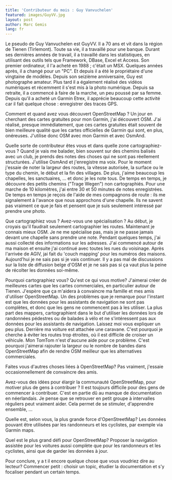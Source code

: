 ```yaml
---
title: 'Contributeur du mois : Guy Vanvuchelen'
featured: images/GuyVV.jpg
layout: post
author: Marc Gemis
lang: fr
---
```


Le pseudo de Guy Vanvuchelen est GuyVV.  Il a 70 ans et vit dans la région de Tienen (Tirlemont). Toute sa vie, il a travaillé pour une banque. Durant ses dernières années de travail, il a travaillé dans les statistiques, en utilisant des outils tels que Framework, DBase, Excel et Access. Son premier ordinateur, il l'a acheté en 1988 ; c'était un MSX. Quelques années après, il a changé pour un "PC". Et depuis il a été le propriétaire d'une vingtaine de modèles. Depuis son seizième anniversaire, Guy est photographe amateur. Plus tard il a également réalisé des vidéos numériques et récemment il s'est mis à la photo numérique. Depuis sa retraite, il a commencé à faire de la marche, un peu poussé par sa femme. Depuis qu'il a acheté un Garmin Etrex, il apprécie beaucoup cette activité car il fait quelque chose : enregistrer des traces GPS.
 
Comment et quand avez vous découvert OpenStreetMap ?
Un jour en cherchant des cartes gratuites pour mon Garmin, j'ai découvert OSM. J'ai réalisé, presque immédiatement, que ces cartes gratuites était souvent de bien meilleure qualité que les cartes officielles de Garmin qui sont, en plus, onéreuses. J'utilise donc OSM avec mon Garmin et avec OsmAnd.
 
Quelle sorte de contributeur êtes vous et dans quelle zone cartographiez-vous ?
Quand je vais me balader, bien souvent sur des chemins balisés avec un club, je prends des notes des choses qui ne sont pas réellement structurées. J'utilise OsmAnd et j'enregistre ma voix. Pour le moment j'essaie de noter la largeur des routes, la vitesse autorisée, la surface ou le type du chemin, le début et la fin des villages. De plus, j'aime beaucoup les chapelles, les sanctuaires, ...  et donc je les note tous. De temps en temps, je découvre des petits chemins ("Trage Wegen") non cartographiés. Pour une marche de 10 kilomètres, j'ai entre 30 et 50 minutes de notes enregistrées. De temps en temps je reçois de l'aide de mes compagnons de route : ils me signalement à l'avance que nous approchons d'une chapelle. Ils ne savent pas vraiment ce que je fais et pensent que je suis seulement intéressé par prendre une photo.
 
Que cartographiez vous ? Avez-vous une spécialisation ?
Au début, je croyais qu'il faudrait seulement cartographier les routes. Maintenant je connais mieux OSM. Je ne me spécialise pas, mais je ne passe jamais devant une chapelle sans prendre une note. Pendant quelques temps, j'ai aussi collecté des informations sur les adresses. J'ai commencé autour de ma maison et ensuite j'ai continué avec toutes les rues du voisinage. Après l'arrivée de AGIV, jai fait du 'couch mapping' pour les numéros des maisons. Aujourd'hui je ne sais pas si je vais continuer. Il y a pas mal de discussions sur la liste de diffusion belge d'OSM et je ne sais pas si ça vaut plus la peine de récolter les données soi-même.
 
Pourquoi cartographiez vous? Qu'est ce qui vous motive?
J'aimerai créer de meilleures cartes que les cartes commerciales, en particulier autour de Tienen. J'espère que ça m'aidera à convaincre ma famille et mes amis d'utiliser OpenStreetMap. Un des problèmes que je remarque pour l'instant est que les données pour les assistants de navigation ne sont pas complètes, et donc que les gens ne commencent pas à les utiliser. La plus part des mappers, cartographient dans le but d'utiliser les données lors de randonnées pédestres ou de balades à vélo et ne s'intéressent pas aux données pour les assistants de navigation. Laissez moi vous expliquer un peu plus. Derrière ma voiture est attachée une caravane. C'est pourquoi je cherche à éviter les routes trop étroites, où il est difficile de croiser un véhicule. Mon TomTom n'est d'aucune aide pour ce problème. C'est pourquoi j'aimerai rajouter la largeur ou le nombre de bandes dans OpenStreetMap afin de rendre OSM meilleur que les alternatives commerciales.
 
Faites vous d'autres choses liées à OpenStreetMap?
Pas vraiment, j'essaie occasionnellement de convaincre des amis.
 
Avez-vous des idées pour élargir la communauté OpenStreetMap, pour motiver plus de gens à contribuer ?
Il est toujours difficile pour des gens de commencer à contribuer. C'est en partie dû au manque de documentation en néerlandais. Je pense que se retrouver en petit groupe à intervalles réguliers peut vraiment aider. Cela permet de se stimuler, d'apprendre ensemble, ...
 
Quelle est, selon vous, la plus grande force d'OpenStreetMap?
Les données pouvant être utilisées par les randonneurs et les cyclistes, par exemple via Garmin maps.
 
Quel est le plus grand défi pour OpenStreetMap?
Proposer la navigation assistée pour les voitures aussi complète que pour les randonneurs et les cyclistes, ainsi que de garder les données à jour.
 
Pour conclure, y a t il encore quelque chose que vous voudriez dire au lecteur?
Commencer petit : choisir un topic, étudier la documentation et s'y focaliser pendant un certain temps.

